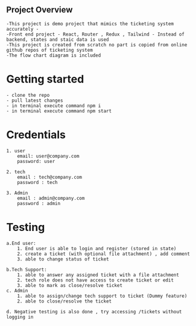 ## Project Overview

    -This project is demo project that mimics the ticketing system accurately -
    -Front end project - React, Router , Redux , Tailwind - Instead of backend, states and staic data is used
    -This project is created from scratch no part is copied from online github repos of ticketing system
    -The flow chart diagram is included

# Getting started

    - clone the repo
    - pull latest changes
    - in terminal execute command npm i
    - in terminal execute command npm start

# Credentials

    1. user
        email: user@company.com
        password: user

    2. tech
        email : tech@company.com
        password : tech

    3. Admin
        email : admin@company.com
        password : admin

# Testing

    a.End user:
        1. End user is able to login and register (stored in state)
        2. create a ticket (with optional file attachment) , add comment
        3. able to change status of ticket

    b.Tech Support:
        1. able to answer any assigned ticket with a file attachment
        2. tech role does not have access to create ticket or edit
        3. able to mark as close/resolve ticket
    c. Admin
        1. able to assign/change tech support to ticket (Dummy feature)
        2. able to close/resolve the ticket

    d. Negative testing is also done , try accessing /tickets without logging in
